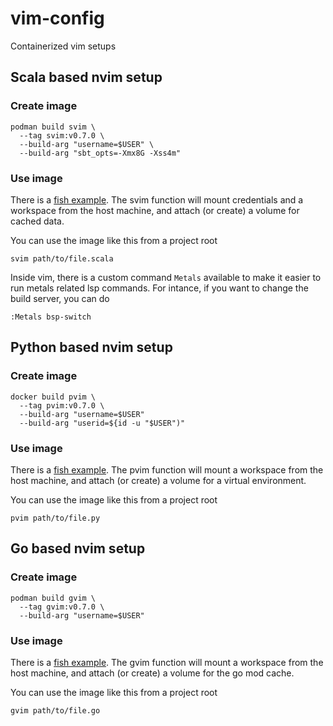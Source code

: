 # vim-config

Containerized vim setups

## Scala based nvim setup

### Create image

```
podman build svim \
  --tag svim:v0.7.0 \
  --build-arg "username=$USER" \
  --build-arg "sbt_opts=-Xmx8G -Xss4m"
```

### Use image

There is a [fish example](examples/svim.fish). The svim
function will mount credentials and a workspace from the host machine,
and attach (or create) a volume for cached data.

You can use the image like this from a project root

```
svim path/to/file.scala
```

Inside vim, there is a custom command `Metals` available to make it easier to run
metals related lsp commands. For intance, if you want to change the build server,
you can do

```
:Metals bsp-switch
```

## Python based nvim setup

### Create image

```
docker build pvim \
  --tag pvim:v0.7.0 \
  --build-arg "username=$USER"
  --build-arg "userid=${id -u "$USER")"
```

### Use image

There is a [fish example](examples/pvim.fish). The pvim
function will mount a workspace from the host machine,
and attach (or create) a volume for a virtual environment.

You can use the image like this from a project root

```
pvim path/to/file.py
```

## Go based nvim setup

### Create image

```
podman build gvim \
  --tag gvim:v0.7.0 \
  --build-arg "username=$USER"
```

### Use image

There is a [fish example](examples/gvim.fish). The gvim
function will mount a workspace from the host machine, and
attach (or create) a volume for the go mod cache.

You can use the image like this from a project root

```
gvim path/to/file.go
```
